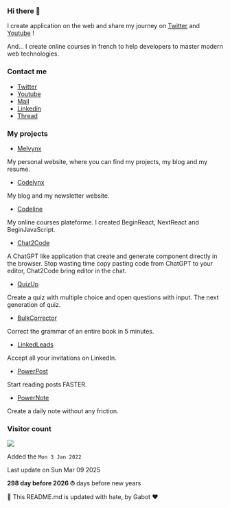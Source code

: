 ### Hi there 👋

I create application on the web and share my journey on [Twitter](https://mlv.sh/twitter) and [Youtube](https://mlv.sh/youtube) !

And... I create online courses in french to help developers to master modern web technologies.

### Contact me

* [Twitter](https://mlv.sh/twitter)
* [Youtube](https://mlv.sh/youtube)
* [Mail](mailto:contact@melvynx.com)
* [Linkedin](https://mlv.sh/linkedin)
* [Thread](https://mlv.sh/thread)

### My projects

* [Melvynx](https://mlv.sh)

My personal website, where you can find my projects, my blog and my resume.

* [Codelynx](https://mlv.sh/codelynx)

My blog and my newsletter website.

* [Codeline](https://mlv.sh/codeline)

My online courses plateforme. I created BeginReact, NextReact and BeginJavaScript.

* [Chat2Code](https://mlv.sh/chat2code)

A ChatGPT like application that create and generate component directly in the browser. Stop wasting time copy pasting code from ChatGPT to your editor, Chat2Code bring editor in the chat.

* [QuizUp](https://mlv.sh/quizup)

Create a quiz with multiple choice and open questions with input. The next generation of quiz.

* [BulkCorrector](https://mlv.sh/bulkcorrector)

Correct the grammar of an entire book in 5 minutes.

* [LinkedLeads](https://mlv.sh/linkedleads)

Accept all your invitations on LinkedIn.

* [PowerPost](https://mlv.sh/powerpost)

Start reading posts FASTER.

* [PowerNote](https://mlv.sh/powernote)

Create a daily note without any friction.

### Visitor count

<img src="https://profile-counter.glitch.me/Melvynx/count.svg" />

Added the `Mon 3 Jan 2022`

Last update on Sun Mar 09 2025

**298 day before 2026 ⏱** days before new years

🤖 This README.md is updated with hate, by Gabot ❤️
